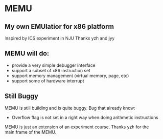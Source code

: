 MEMU
====

## My own EMUlatior for x86 platform
Inspired by ICS experiment in NJU
Thanks yzh and jyy

## MEMU will do:
* provide a very simple debugger interface
* support a subset of x86 instruction set
* support memory management (virtual memory, page, etc)
* support some of hardware interrupt

## Still Buggy
MEMU is still building and is quite buggy.
Bug that already know:
* Overflow flag is not set in a right way when doing arithmetic instructions

MEMU is just an extension of an experiment course.
Thanks yzh for the main frame of the MEMU.


